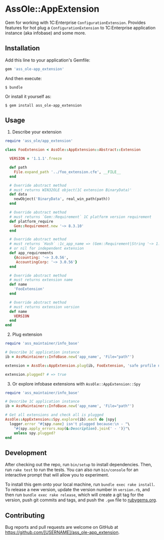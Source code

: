 # AssOle::AppExtension

Gem for working with 1C:Enterprise `ConfigurationExtension`. Provides features
for hot plug a `ConfigurationExtension` to 1C:Enterprise application
instance (aka infobase) and some more.

## Installation

Add this line to your application's Gemfile:

```ruby
gem 'ass_ole-app_extension'
```

And then execute:

    $ bundle

Or install it yourself as:

    $ gem install ass_ole-app_extension

## Usage

1. Describe your extension

```ruby
require 'ass_ole/app_extension'

class FooExtension < AssOle::AppExtension::Abstract::Extension

  VERSION = '1.1.1'.freeze

  def path
    File.expand_path '../foo_extension.cfe', __FILE__
  end

  # Override abstract method
  # must returns WIN32OLE object(1C extension BinaryData)'
  def data
    newObject('BinaryData', real_win_path(path))
  end

  # Override abstract method
  # must returns `Gem::Requirement` 1C platform version requirement
  def platform_require
    Gem::Requirement.new '~> 8.3.10'
  end

  # Override abstract method
  # must returns `Hash` :1c_app_name => (Gem::Requirement|String '~> 1.2.4')
  # or nil for independent extension
  def app_requirements
    {Accounting: '~> 3.0.56',
     AccountingCorp: '~> 3.0.56'}
  end

  # Override abstract method
  # must returns extension name
  def name
    'FooExtension'
  end

  # Override abstract method
  # must returns extension version
  def name
    VERSION
  end
end
```

2. Plug extension

```ruby
require 'ass_maintainer/info_base'

# Describe 1C application instance
ib = AssMaintainer::InfoBase.new('app_name', 'File="path"')

extension = AssOle::AppExtension.plug(ib, FooExtension, 'safe profile name')

extension.plugged? # => true
```

3. Or explore infobase extensions with `AssOle::AppExtension::Spy`

```ruby
require 'ass_maintainer/info_base'

# Describe 1C application instance
ib = AssMaintainer::InfoBase.new('app_name', 'File="path"')

# Get all extensions and check all is plugged
AssOle::AppExtension::Spy.explore(ib).each do |spy|
  logger.error "#{spy.name} isn't plugged because:\n - "\
    "#{spy.apply_errors.map(&:Description).join(' - ')}"\
    unless spy.plugged?
end
```

## Development

After checking out the repo, run `bin/setup` to install dependencies. Then, run `rake test` to run the tests. You can also run `bin/console` for an interactive prompt that will allow you to experiment.

To install this gem onto your local machine, run `bundle exec rake install`. To release a new version, update the version number in `version.rb`, and then run `bundle exec rake release`, which will create a git tag for the version, push git commits and tags, and push the `.gem` file to [rubygems.org](https://rubygems.org).

## Contributing

Bug reports and pull requests are welcome on GitHub at https://github.com/[USERNAME]/ass_ole-app_extension.
